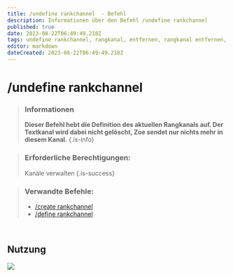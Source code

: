 ```yaml
---
title: /undefine rankchannel  - Befehl
description: Informationen über den Befehl /undefine rankchannel
published: true
date: 2023-08-22T06:49:49.218Z
tags: undefine rankchannel, rangkanal, entfernen, rangkanal entfernen, rangkanal deaktivieren
editor: markdown
dateCreated: 2023-08-22T06:49:49.218Z
---
```


# /undefine rankchannel

>### Informationen
>**Dieser Befehl hebt die Definition des aktuellen Rangkanals auf. Der Textkanal wird dabei nicht gelöscht, Zoe sendet nur nichts mehr in diesem Kanal.**
>{.is-info}

>### Erforderliche Berechtigungen: 
>Kanäle verwalten
>{.is-success}

>### Verwandte Befehle:
>-   [/create rankchannel](/en/commands/create/rankChannel/)
>-   [/define rankchannel](/en/commands/define/rankChannel/)  
    
    
<br>

## Nutzung

![](/new_undefine_rankchannel.gif)